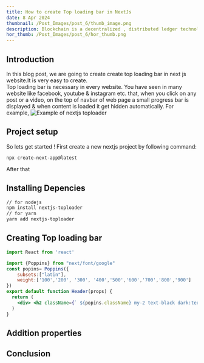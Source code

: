 ```yaml
---
title: How to create Top loading bar in NextJs 
date: 8 Apr 2024
thumbnail: /Post_Images/post_6/thumb_image.png
description: Blockchain is a decentralized , distributed ledger technology that records transection across multiple   computers in a way  that is secure, transparent & immutable It consists of series of blocks, each containing a cryptographic hash of previous block , creating a chain blocks. 
hor_thumb: /Post_Images/post_6/hor_thumb.png
---
```

## Introduction
In this blog post, we are going to create create top loading bar in next js website.It is very easy to create.\
Top loading bar is necessary in every website. You have seen in many website like facebook, youtube & instagram etc. that, when you click on any post or a video, on the top of navbar of web page a small progress bar is displayed & when content is loaded it get hidden automatically. For example,
![Example of nextjs toploader](/Post_Images/post_6/yt-ex.gif)
## Project setup
So lets get started ! First create a new nextjs project by following command:
```terminal
npx create-next-app@latest
```
After that 
## Installing Depencies
```bash
// for nodejs
npm install nextjs-toploader
// for yarn
yarn add nextjs-toploader
```
## Creating Top loading bar
```jsx
import React from 'react'

import {Poppins} from "next/font/google"
const popins= Poppins({
    subsets:["latin"],
    weight:['100','200', '300', '400','500','600','700','800','900']
})
export default function Header(props) {
  return (
    <div> <h2 className={` ${popins.className} my-2 text-black dark:text-white font-bold text-xl`}>{props.content}</h2></div>
  )
}
```
## Addition properties
## Conclusion